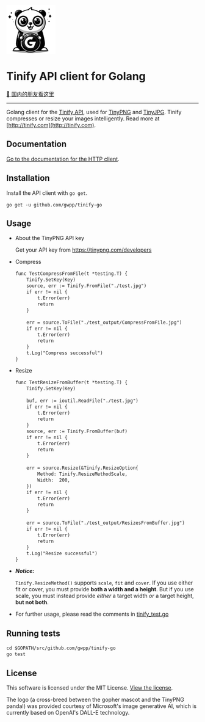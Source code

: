 ![Tinify API client for Golang logo](assets/tinify-go-logo-pangopher-128x128.png)

# Tinify API client for Golang

[:book: 国内的朋友看这里](http://www.jianshu.com/p/5c4161db4ac8)

---

Golang client for the [Tinify API](https://tinypng.com/developers/reference), used for [TinyPNG](https://tinypng.com) and [TinyJPG](https://tinyjpg.com). Tinify compresses or resize your images intelligently. Read more at [http://tinify.com](http://tinify.com).

## Documentation

[Go to the documentation for the HTTP client](https://tinypng.com/developers/reference).

## Installation

Install the API client with `go get`.

```shell
go get -u github.com/gwpp/tinify-go
```

## Usage

-   About the TinyPNG API key

    Get your API key from https://tinypng.com/developers

-   Compress

    ```golang
    func TestCompressFromFile(t *testing.T) {
        Tinify.SetKey(Key)
        source, err := Tinify.FromFile("./test.jpg")
        if err != nil {
            t.Error(err)
            return
        }

        err = source.ToFile("./test_output/CompressFromFile.jpg")
        if err != nil {
            t.Error(err)
            return
        }
        t.Log("Compress successful")
    }
    ```

-   Resize

    ```golang
    func TestResizeFromBuffer(t *testing.T) {
        Tinify.SetKey(Key)

        buf, err := ioutil.ReadFile("./test.jpg")
        if err != nil {
            t.Error(err)
            return
        }
        source, err := Tinify.FromBuffer(buf)
        if err != nil {
            t.Error(err)
            return
        }

        err = source.Resize(&Tinify.ResizeOption{
            Method: Tinify.ResizeMethodScale,
            Width:  200,
        })
        if err != nil {
            t.Error(err)
            return
        }

        err = source.ToFile("./test_output/ResizesFromBuffer.jpg")
        if err != nil {
            t.Error(err)
            return
        }
        t.Log("Resize successful")
    }
    ```

-   **_Notice:_**

    `Tinify.ResizeMethod()` supports `scale`, `fit` and `cover`. If you use either fit or cover, you must provide **both a width and a height**. But if you use scale, you must instead provide _either_ a target width _or_ a target height, **but not both**.

-   For further usage, please read the comments in [tinify_test.go](./tinify_test.go)

## Running tests

```shell
cd $GOPATH/src/github.com/gwpp/tinify-go
go test
```

## License

This software is licensed under the MIT License. [View the license](LICENSE).

The logo (a cross-breed between the gopher mascot and the TinyPNG panda!) was provided courtesy of Microsoft's image generative AI, which is currently based on OpenAI's DALL-E technology.
